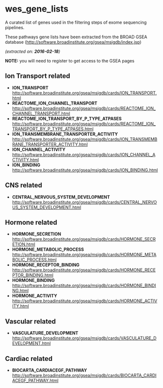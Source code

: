 # wes_gene_lists
A curated list of genes used in the filtering steps of exome sequencing pipelines.

These pathways gene lists have been extracted from the BROAD GSEA database (http://software.broadinstitute.org/gsea/msigdb/index.jsp)

*(extracted on: **2016-02-18**)*

**NOTE:** you will need to register to get access to the GSEA pages

## Ion Transport related
  
  - **ION_TRANSPORT** http://software.broadinstitute.org/gsea/msigdb/cards/ION_TRANSPORT.html
  - **REACTOME_ION_CHANNEL_TRANSPORT** http://software.broadinstitute.org/gsea/msigdb/cards/REACTOME_ION_CHANNEL_TRANSPORT.html
  - **REACTOME_ION_TRANSPORT_BY_P_TYPE_ATPASES** http://software.broadinstitute.org/gsea/msigdb/cards/REACTOME_ION_TRANSPORT_BY_P_TYPE_ATPASES.html
  - **ION_TRANSMEMBRANE_TRANSPORTER_ACTIVITY** http://software.broadinstitute.org/gsea/msigdb/cards/ION_TRANSMEMBRANE_TRANSPORTER_ACTIVITY.html
  - **ION_CHANNEL_ACTIVITY** http://software.broadinstitute.org/gsea/msigdb/cards/ION_CHANNEL_ACTIVITY.html
  - **ION_BINDING** http://software.broadinstitute.org/gsea/msigdb/cards/ION_BINDING.html

## CNS related

  - **CENTRAL_NERVOUS_SYSTEM_DEVELOPMENT** http://software.broadinstitute.org/gsea/msigdb/cards/CENTRAL_NERVOUS_SYSTEM_DEVELOPMENT.html

## Hormone related

  - **HORMONE_SECRETION** http://software.broadinstitute.org/gsea/msigdb/cards/HORMONE_SECRETION.html
  - **HORMONE_METABOLIC_PROCESS** http://software.broadinstitute.org/gsea/msigdb/cards/HORMONE_METABOLIC_PROCESS.html
  - **HORMONE_RECEPTOR_BINDING** http://software.broadinstitute.org/gsea/msigdb/cards/HORMONE_RECEPTOR_BINDING.html
  - **HORMONE_BINDING** http://software.broadinstitute.org/gsea/msigdb/cards/HORMONE_BINDING.html
  - **HORMONE_ACTIVITY** http://software.broadinstitute.org/gsea/msigdb/cards/HORMONE_ACTIVITY.html

## Vascular related

  - **VASCULATURE_DEVELOPMENT** http://software.broadinstitute.org/gsea/msigdb/cards/VASCULATURE_DEVELOPMENT.html

## Cardiac related

  - **BIOCARTA_CARDIACEGF_PATHWAY** http://software.broadinstitute.org/gsea/msigdb/cards/BIOCARTA_CARDIACEGF_PATHWAY.html
